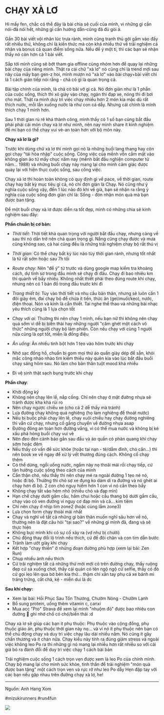 # CHẠY XÀ LƠ

Hi mấy fen, chắc có thể đây là bài chia sẽ cuối của mình, vì những gì cần nói-đã nói hết, những gì cần hướng dẫn-cũng đã đủ gòi á.

Gần 30 bài viết vội nhân lúc trưa rảnh, mình cũng tranh thủ gởi gắm vào đấy rất nhiều thứ, không chỉ là kiến thức mà còn khá nhiều thứ về trãi nghiệm cá nhân và bonus cả quan điểm sống nữa. Nếu để ý một tí, thì các bạn sẽ nhận thấy nó còn hơn cả 1 bài viết.

Sắp tới mình cũng sẽ bớt tham gia offline cùng nhóm hơn để quay lại những bài chạy của riêng mình. Thật ra cái chữ "xà lơ" nó cũng chỉ là trend mới sau này của mấy bạn gen-z hoi, mình mượn nó "xà lơ" vào bài chạy+bài viết chỉ là 1 cách gián tiếp nói rằng - chả có gì là quan trọng cả.

Bài tập chính của mình, là chả có bài vở gì cả. Nó đơn giản như là 1 phần của cuộc sống, thích thì xỏ giày vào chạy, ngán thì đạp xe, nóng thì đi bơi cho mát. Thật ra mình duy trì việc chạy nhiều hơn 2 món kia mặc dù rất thích nước, mỗi lần xuống nước là như con cá dẫy. Nhưng cái chính là mình thích chạy 1 mình hơn.

Sau 1 thời gian rủ rê khá thành công, mình thấy có 1 số bạn cũng bắt đầu phái phái cái món chạy xà lơ như mình, nên nay mình share ít kinh nghiệm để mí bạn có thể chạy vui vẻ-an toàn hơn với bộ môn này.

**Chạy xà lơ là gì?**

Trước khi dùng chữ xà lơ thì mình gọi nó là những buổi lang thang hay còn gọi chạy "tái hòa nhập" cuộc sống. Công việc của mềnh vốn cắm mặt vào không gian ảo từ mấy chục năm nay (mềnh bắt đầu nghiện computer từ năm... 1988) và những buổi chạy này mang lại cho mình cảm giác được quay lại với hiện thực cuộc sống, sau công việc.

Chạy xà lơ thì hoàn toàn không có quy định gì về pace, về thời gian, route chạy hay bất kỳ mục tiêu gì cả, nó chỉ đơn giản là Chạy. Nó cũng như ý nghĩa cuộc sống vậy, đến 1 lúc nào đó khi về già, bạn sẽ nhận ra rằng ý nghĩa của cuộc sống đơn giản chỉ là: Sống - đón nhận món quà mà bạn được ban tặng.

Để một buổi chạy xà lơ được diễn ra tốt đẹp, mình có những chia sẽ kinh nghiệm sau đây:

**Phần chuẩn bị cơ bản:**

- *Thời tiết*: Thời tiết khá quan trọng với người bắt đầu chạy, nhưng càng về sau thì nó dần trở nên chả quan trọng gì. Nắng cũng chạy được và mưa cũng không sao, cả hai cũng đều là những trãi nghiệm chạy bộ rất thú vị

- *Thời gian*: Có thể chạy bất kỳ lúc nào tùy thời gian rảnh, nhưng tốt nhất là từ rất sớm hoặc sau 7h tối

- *Route chạy*: Nên "để ý" từ trước và dùng google map kiểm tra khoảng cách, dự tính sơ trong đầu mình sẽ chạy đi đâu. Chạy đi bao nhiêu km thì quành về bấy nhiêu. Không nhất thiết phải theo đúng route khi chạy, nhưng nên có 1 bản đồ trong đầu trước khi đi

- *Trang thiết bị*: Tùy vào thời tiết và nhu cầu bản thân, nhưng sẽ luôn cần 1 đôi giày êm, đai chạy bộ để chứa ít tiền, thức ăn (gel/muối/kẹo), nước, điện thoại. Nón và kính là cần thiết. Tai nghe thể thao và những bài nhạc yêu thích cũng là 1 lựa chọn tốt

- *Chạy với ai*: Thường thì nên chạy 1 mình, nếu bạn nữ thì không nên chạy quá sớm vì dễ bị biến thái hay những người "căm ghét một cách vô thức" những người chạy bộ làm phiền. Còn nếu chạy với cùng 1 người nữa cũng là opt tốt, miễn là đồng điệu

- *Ăn uống*: Ăn nhiều tinh bột hơn 1 tẹo vào hôm trước khi chạy

- Nhớ sạc đồng hồ, chuẩn bị gom mọi thứ áo quần giày dép để sẵn, khỏi mắc công nháo nhào tìm kiếm thiếu này quên kia vào lúc bắt đầu buổi chạy sáng hôm sau. Nó làm cho bản thân tuột mood khá nhiều

- Đi vệ sinh thật sạch bụng trước khi chạy

**Phần chạy**:
- Khởi động kỹ
- Không nên chạy lên lề, nắp cống. Chỉ nên chạy ở mặt đường nhựa sẽ tránh được kha khá rủi ro
- Nên chạy ngược chiều xe (cho cả 2 dễ thấy mà tránh)
- Lựa đường chạy không quá nghiêng (họ làm nghiêng để thoát nước)
- Nếu bị buộc phải chạy lên lề, chạy xuôi chiều hay chạy đường nghiêng thì vẫn cứ chạy, nhưng cố gắng chuyển về đường nhựa asap
- Đường đông an toàn hơn đường vắng, vì có thể mua nước và không bị kẻ xấu phá hỏng buổi chạy vui vẻ
- Nên đeo đèn cảnh báo gắn sau đầu và áo quần có phản quang khi chạy sớm hoặc đêm
- Nếu thấy có vấn đề sức khỏe (hoặc tai nạn - té/dẫm đinh, chó cắn...) thì nên book xe về ngay để xử lý vết thương đúng cách. Không cố chạy thêm
- Có thể dừng, ngồi uống nước, ngắm này nọ thoải mái rồi chạy tiếp, cứ tận hưởng cuộc sống theo cách của mình
- Cẩn thận chó, nếu thấy thì nên chạy mé ra ngoài đường 1 tẹo né nó, hoặc đi bộ. Thường thì chó sợ xe đụng ko dám di ra đường và nó ghét ai chạy hơn đi bộ. 2 con chó nguy hiểm hơn 1 con vì nó cắn theo bầy
- Không chạy tắt vào hẻm nhỏ (nhiều chó và đạp mìn)
- Hạn chế chạy dưới gầm cầu, hầm chui hoặc cầu thang bộ dưới gầm cầu, chạy vào cỏ ven đường vì nguy cơ đạp mìn và cả... kim tiêm
- Chỉ nên chạy ở nhịp tim zone2 (hoặc cùng lắm zone3)
- Lựa chọn form chạy thoải mái nhất
- Chạy và nghĩ về tất cả những gì bản thân muốn nghĩ sâu hơn về nó, thường nên là đặt câu hỏi "tại sao?" về những gì mình đã, đang và sẽ thực hiện
- Không bực mình khi có sự cố xảy ra (vd như bị chưởi)
- Chủ động thay đổi lộ trình nếu thích, cứ để đôi chân và con tim dẫn bước
- Tránh làm ướt giày khi chạy
- Kết hợp "chạy thiền" ở những đoạn đường phù hợp (xem lại bài: Zen Run)
- Chụp nhiều ảnh nếu thích
- Cứ trãi nghiệm tất cả những thứ mới mới có trên đường chạy, thấy ruộng đẹp cứ sà xuống chơi, thấy cái quán có tên ngộ ngộ cứ selfie, thấy có đò cứ gọi leo lên qua bờ bên kia thử... thậm chí xắn tay phụ cả xe bánh mì tráng trứng, cắt chả, kệ - miễn dui là dc

**Sau khi chạy:**
- Xem lại bài: Hồi Phục Sau Tổn Thương, Chườm Nóng - Chườm Lạnh
- Bổ sung protein, uống thêm vitamin c, canxi
- Mua acc "Pro" Strava để xem lại mình "nhuộm đỏ" được bao nhiêu con đường 🙂 ghi nhớ chổ có chó/biến thái :d

Chạy xà lơ sẽ giúp các bạn ít phụ thuộc: Phụ thuộc vào cộng đồng, phụ thuộc giáo án, phụ thuộc thời gian này nọ... và vì nó ít phụ thuộc nên bạn có thể chủ động chạy và duy trì việc chạy lâu dài nhiều năm. Nó cũng ít gây chấn thương và ít chán nữa. Chạy kiểu này tính ra đúng giảm stress và ngoài việc không leo Po ra thì những gì nó mang lại nhiều hơn rất nhiều so với cái giá bỏ ra đánh đổi để duy trì việc chạy 1 cách bài bản

Trãi nghiệm cuộc sống 1 cách trọn vẹn được xem là leo Po của chính mình. Chạy bộ mang lại cho mình sức khỏe, tinh thần để trãi nghiệm "món quà được ban tặng" một cách trọn vẹn và rực rỡ như leo Po dẫy
Hẹn đập tay với các bạn nếu gặp nhau trên đường chạy xà lơ, he!

---
Nguồn: Anh Hang Xom

#mizukirunners #run4fun

![](https://scontent.fsgn5-5.fna.fbcdn.net/v/t39.30808-6/441314432_7759885067390872_127172586510988006_n.jpg?_nc_cat=108&ccb=1-7&_nc_sid=aa7b47&_nc_eui2=AeHClfXpP_riFZH2XSAxed-zBQ7RIx1QzTsFDtEjHVDNO1brkPBLM00ENz76H84EdcUT85QLGYrJmBuMNoJ_bYg8&_nc_ohc=hMKDLbnYLZgQ7kNvgGiXg_L&_nc_ht=scontent.fsgn5-5.fna&_nc_gid=AIMpImpy_z-_NZ2vYA2cWXA&oh=00_AYAwXBuYjwdpoDfo1sLvM4ZvBiVmMm_QDkxFtk4sFuGGxw&oe=66C9D433)
